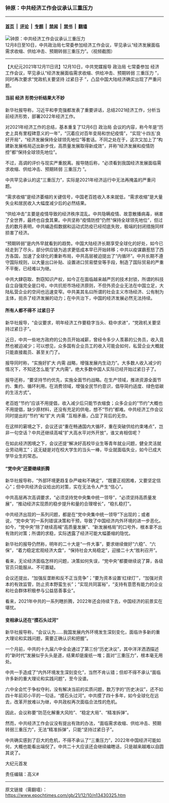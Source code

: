 ### 钟原：中共经济工作会议承认三重压力

---

#### [首页](../../../..?n13430325) &nbsp;|&nbsp; [评论](../../../../../epoch-comment?n13430325) &nbsp;|&nbsp; [专题](../../../../../epoch-special?n13430325) &nbsp;|&nbsp; [禁闻](../../../../../epoch-news?n13430325) &nbsp;|&nbsp; [禁书](../../../../../books?n13430325) &nbsp;|&nbsp; [翻墙](https://github.com/gfw-breaker/nogfw/blob/master/README.md?n13430325)


<div><img alt="钟原：中共经济工作会议承认三重压力" class="attachment-djy_600_400 size-djy_600_400 wp-post-image" src="https://i.epochtimes.com/assets/uploads/2021/12/id13430340-CCP-Leaders_20211210-600x400.jpg"/>
<div class="caption">
 12月8日至10日，中共政治局七常委参加经济工作会议，罕见承认“经济发展面临需求收缩、供给冲击、预期转弱三重压力”。（视频截图）
</div></div><hr/><div class="post_content" id="artbody" itemprop="articleBody">
 <!-- article content begin -->
 <p>
  【大纪元2021年12月11日讯】12月10日，中共党媒报导
  <ok href="https://www.epochtimes.com/gb/tag/%E6%94%BF%E6%B2%BB%E5%B1%80.html">
   政治局
  </ok>
  七常委参加
  <ok href="https://www.epochtimes.com/gb/tag/%E7%BB%8F%E6%B5%8E.html">
   经济
  </ok>
  工作会议，罕见承认“经济发展面临需求收缩、供给冲击、预期转弱
  <ok href="https://www.epochtimes.com/gb/tag/%E4%B8%89%E9%87%8D%E5%8E%8B%E5%8A%9B.html">
   三重压力
  </ok>
  ”，同时再次要求“党政机关要坚持
  <ok href="https://www.epochtimes.com/gb/tag/%E8%BF%87%E7%B4%A7%E6%97%A5%E5%AD%90.html">
   过紧日子
  </ok>
  ”，凸显中国大陆经济确实出现了严重问题。
 </p>
 <h4>
  <strong>
   当前
   <ok href="https://www.epochtimes.com/gb/tag/%E7%BB%8F%E6%B5%8E.html">
    经济
   </ok>
   形势分析结果大不妙
  </strong>
 </h4>
 <p>
  新华社报导称，习近平和李克强都发表了重要讲话，总结2021经济工作，分析当前经济形势，部署2022年经济工作。
 </p>
 <p>
  对2021年经济工作的总结，基本重复了12月6日
  <ok href="https://www.epochtimes.com/gb/tag/%E6%94%BF%E6%B2%BB%E5%B1%80.html">
   政治局
  </ok>
  会议的内容，称今年是“历史上具有里程碑意义的一年”，“沉着应对百年变局和世纪疫情”，“实现‘十四五’良好开局”，“经济发展保持全球领先地位”等套话。不同之处在于，这次又加上了“构建新发展格局迈出新步伐，高质量发展取得新成效”，并称“经济发展和疫情防控”都“保持全球领先地位”。
 </p>
 <p>
  不过，高调的评价与现实严重脱离。报导随后称，“必须看到我国经济发展面临需求收缩、供给冲击、预期转弱
  <ok href="https://www.epochtimes.com/gb/tag/%E4%B8%89%E9%87%8D%E5%8E%8B%E5%8A%9B.html">
   三重压力
  </ok>
  ”。
 </p>
 <p>
  中共罕见承认的这“三重压力”，实际是2021年经济运行中无法再掩盖的严重问题。
 </p>
 <p>
  “需求收缩”是经济萎缩的关键信号，中国老百姓收入本来就低，“需求收缩”是大量失业和居民收入大幅度减少后的必然结果。
 </p>
 <p>
  “供给冲击”主要是疫情导致的经济秩序混乱。中共隐瞒疫情、故意散播病毒，祸害了全世界，最终也自食其果。中共坚称“疫情防控”仍然“保持全球领先地位”，但过去的数月表明，中共编造假数据和运动式防疫已经彻底失败，极端的封闭措施同样损害了经济。
 </p>
 <p>
  “预期转弱”是内外早就看到的趋势。中国大陆经济长期享受全球化的好处，如今已经走到了尽头，部分供应链为追求更低成本早已开始转移；中共以疫谋霸惹怒了西方各国，加速了全球化的重新布局，中共高层被迫提出了“内循环”。中共长期不遵守国际规则，以大量出口补贴、设置进口贸易壁垒等手段，制造了国际贸易的严重不平衡，已经难以为继。
 </p>
 <p>
  中共大肆窃取、剽窃知识产权，如今正在面临越来越严厉的技术封锁，所谓的科技自立自强完全是口号。中共抗拒市场经济原则，不但外资企业无法在中国立足，大陆私营企业的空间也迅速变窄。中共美其名曰所谓的社会主义市场经济、公有制为主体，扼杀了经济发展的动力；在中共治下，中国的经济发展必然无法持续。
 </p>
 <h4>
  <strong>
   所有人都不得不
   <ok href="https://www.epochtimes.com/gb/tag/%E8%BF%87%E7%B4%A7%E6%97%A5%E5%AD%90.html">
    过紧日子
   </ok>
  </strong>
 </h4>
 <p>
  新华社报导，“会议要求，明年经济工作要稳字当头、稳中求进”，“党政机关要坚持过紧日子”。
 </p>
 <p>
  近日，中共一些地方政府的公务员开始减薪，曾经令多少人羡慕的公务员，收入竟然也被迫减少；可以想见，众多国有企业员工的收入可能会如何，私营企业大概就只能直接裁员、甚至关门了。
 </p>
 <p>
  报导同时称，“实施好扩大
  <ok href="https://www.epochtimes.com/gb/tag/%E5%86%85%E9%9C%80.html">
   内需
  </ok>
  战略，增强发展内生动力”。大多数人收入减少的情况下，不知还怎么能“扩大内需”。绝大多数中国人实际已经开始过紧日子了。
 </p>
 <p>
  报导还称，“要坚持节约优先，实施全面节约战略。在生产领域，推进资源全面节约、集约、循环利用。在消费领域，增强全民节约意识，倡导简约适度、绿色低碳的生活方式”。
 </p>
 <p>
  老百姓“节约”应该不用提倡，收入减少后只能节衣缩食；众多企业的“节约”大概也不用提倡，缺少原材料，还没有充足的供电，想不“节约”都难。中共经济工作会议同时提出的“节约”和“扩大
  <ok href="https://www.epochtimes.com/gb/tag/%E5%86%85%E9%9C%80.html">
   内需
  </ok>
  ”互相矛盾，凸显了背后的无奈。
 </p>
 <p>
  在这样的窘境之下，会议还谈“重在畅通国内大循环，重在突破供给约束堵点”，岂非一句空话？中共还继续高喊“扩大高水平对外开放”，谁又肯相信呢？
 </p>
 <p>
  在如此经济困境之下，会议还提“解决好高校毕业生等青年就业问题，健全灵活就业劳动用工”；这无疑是对在校大学生的当头一棒，毕业就面临失业，如今已成大学毕业生的常态。
 </p>
 <h4>
  <strong>
   “党中央”还要继续折腾
  </strong>
 </h4>
 <p>
  新华社报导称，“外部环境更趋复杂严峻和不确定”，“既要正视困难，又要坚定信心”；但中共经济会议给出的对策，实在无法令人产生“信心”。
 </p>
 <p>
  中共高层再次高调要求，“必须坚持党中央集中统一领导”，“必须坚持高质量发展”，“推动经济实现质的稳步提升和量的合理增长”，“稳扎稳打”。
 </p>
 <p>
  中共经济出现的一系列问题，都是在“党中央集中统一领导”下出现的；或者说，“党中央”的一系列错误决策和干预，导致了中国经济内外环境的进一步恶化。如今，“党中央”除了继续高喊“高质量发展”、“新发展格局”的口号外，根本拿不出有效的对策；所谓的求稳，实际透露了经济可能大幅萎缩的隐忧。
 </p>
 <p>
  新华社的报导仍然称，明年的二十大是“一件大事”，要求继续做好“六稳”、“六保”，“着力稳定宏观经济大盘”，“保持社会大局稳定”，迎接二十大“胜利召开”。
 </p>
 <p>
  看来，无论经济面临怎样的问题，决策如何失误，“党中央”都要继续说了算，各级官员只能服从、不可置疑。
 </p>
 <p>
  会议还提出，“加强反垄断和反不正当竞争”；“要为资本设置‘红绿灯’”，“加强对资本的有效监管，防止资本野蛮生长”；“实现共同富裕”，“支持有意愿有能力的企业和社会群体积极参与公益慈善事业”。
 </p>
 <p>
  看来，2021年中共的一系列瞎折腾，2022年还会持续下去，中国经济的前景实在堪忧。
 </p>
 <h4>
  <strong>
   变相承认还在“摸石头过河”
  </strong>
 </h4>
 <p>
  新华社报导称，“会议认为……我国发展内外环境发生深刻变化，面临许多新的重大理论和实践问题，需要正确认识和把握”。
 </p>
 <p>
  一个月前，中共的十九届六中全会通过了第三份“历史决议”，其中洋洋洒洒描述的“新时代”发展似乎头头是道，结果却是废纸一堆；面对“三重压力”，根本毫无用处。
 </p>
 <p>
  中共一手造成了“内外环境发生深刻变化”，当然不肯认错；但却不得不承认“面临许多新的重大理论和实践问题”，至今没谱。
 </p>
 <p>
  六中全会忙于争权夺利，没有解决当前的实质问题，数万字的“历史决议”，还不如四十年前邓小平的一句话，“摸石头过河”。中共摸了四十多年，如今全球化在远去，改革开放难以为继，中共政权再次面临合法性的危机。
 </p>
 <p>
  因此，会议称要“防范化解重大风险”、“稳定大局”、“精准拆弹”。
 </p>
 <p>
  然而，中共经济工作会议没有提出有效的办法，“面临需求收缩、供给冲击、预期转弱三重压力”，无法“精准拆弹”，只能“坚持过紧日子”。
 </p>
 <p>
  中共确实感到了巨大的危机，不得不承认了“三重压力”，2022年中国经济可能如何，大概也能看出端倪了。中共二十大应该还会继续编瞎话，只是越来越难以自圆其说了。
 </p>
 <p>
  大纪元首发
 </p>
 <p>
  责任编辑：高义#
 </p>
 <!-- article content end -->
 <div id="below_article_ad">
 </div>
</div>


---

原文链接（需翻墙）：https://www.epochtimes.com/gb/21/12/10/n13430325.htm